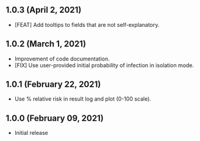 ## 1.0.3 (April 2, 2021)

  * [FEAT] Add tooltips to fields that are not self-explanatory.

## 1.0.2 (March 1, 2021)

  * Improvement of code documentation.
  * [FIX] Use user-provided initial probability of infection in isolation mode.

## 1.0.1 (February 22, 2021)

  * Use % relative risk in result log and plot (0-100 scale).

## 1.0.0 (February 09, 2021)

  * Initial release
